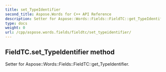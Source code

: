 ```yaml
---
title: set_TypeIdentifier
second_title: Aspose.Words for C++ API Reference
description: Setter for Aspose::Words::Fields::FieldTC::get_TypeIdentifier. 
type: docs
weight: 0
url: /cpp/aspose.words.fields/fieldtc/set_typeidentifier/
---
```

## FieldTC.set_TypeIdentifier method


Setter for Aspose::Words::Fields::FieldTC::get_TypeIdentifier. 

